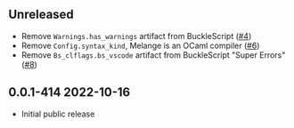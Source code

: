 Unreleased
--------------

- Remove `Warnings.has_warnings` artifact from BuckleScript
  ([#4](https://github.com/melange-re/melange-compiler-libs/pull/4))
- Remove `Config.syntax_kind`, Melange is an OCaml compiler
  ([#6](https://github.com/melange-re/melange-compiler-libs/pull/6))
- Remove `Bs_clflags.bs_vscode` artifact from BuckleScript "Super Errors"
  ([#8](https://github.com/melange-re/melange-compiler-libs/pull/7))

0.0.1-414 2022-10-16
--------------

- Initial public release
